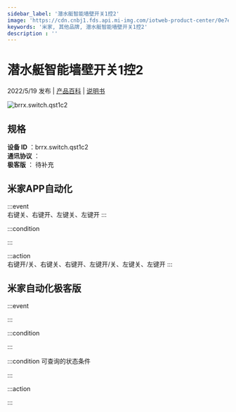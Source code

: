 ```yaml
---
sidebar_label: '潜水艇智能墙壁开关1控2'
image: 'https://cdn.cnbj1.fds.api.mi-img.com/iotweb-product-center/0e7eb2d02ac1a59bfc8bc0d3e90d6979_1650271534512.png?GalaxyAccessKeyId=AKVGLQWBOVIRQ3XLEW&Expires=9223372036854775807&Signature=TIq/z963uJfZw9cIu+FZCPffgSg='
keywords: '米家, 其他品牌, 潜水艇智能墙壁开关1控2'
description : ''
---
```

# 潜水艇智能墙壁开关1控2

2022/5/19 发布 | [产品百科](https://home.mi.com/webapp/content/baike/product/index.html?model=brrx.switch.qst1c2/) | [说明书](https://home.mi.com/views/introduction.html?model=brrx.switch.qst1c2&region=cn)

![brrx.switch.qst1c2](https://cdn.cnbj1.fds.api.mi-img.com/iotweb-product-center/0e7eb2d02ac1a59bfc8bc0d3e90d6979_1650271534512.png?GalaxyAccessKeyId=AKVGLQWBOVIRQ3XLEW&Expires=9223372036854775807&Signature=TIq/z963uJfZw9cIu+FZCPffgSg=)

## 规格  
> 
**设备 ID** ：brrx.switch.qst1c2  
**通讯协议** ：  
**极客版**  ： 待补充 


## 米家APP自动化  

:::event  
右键关、右键开、左键关、左键开
:::

:::condition  

:::

:::action   
右键开/关、右键关、右键开、左键开/关、左键关、左键开
:::

## 米家自动化极客版  

:::event  

:::

:::condition  

:::

:::condition 可查询的状态条件  

:::

:::action  

:::

        
